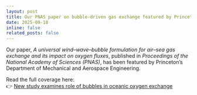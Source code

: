 ```yaml
---
layout: post
title: Our PNAS paper on bubble-driven gas exchange featured by Princeton MAE
date: 2025-09-18
inline: false
related_posts: false
---
```


Our paper, *A universal wind–wave–bubble formulation for air–sea gas exchange and its impact on oxygen fluxes*, published in *Proceedings of the National Academy of Sciences (PNAS)*, has been featured by Princeton’s Department of Mechanical and Aerospace Engineering.  

Read the full coverage here:  
👉 [New study examines role of bubbles in oceanic oxygen exchange](https://mae.princeton.edu/news/2025/new-study-examines-role-bubbles-oceanic-oxygen-exchange)
